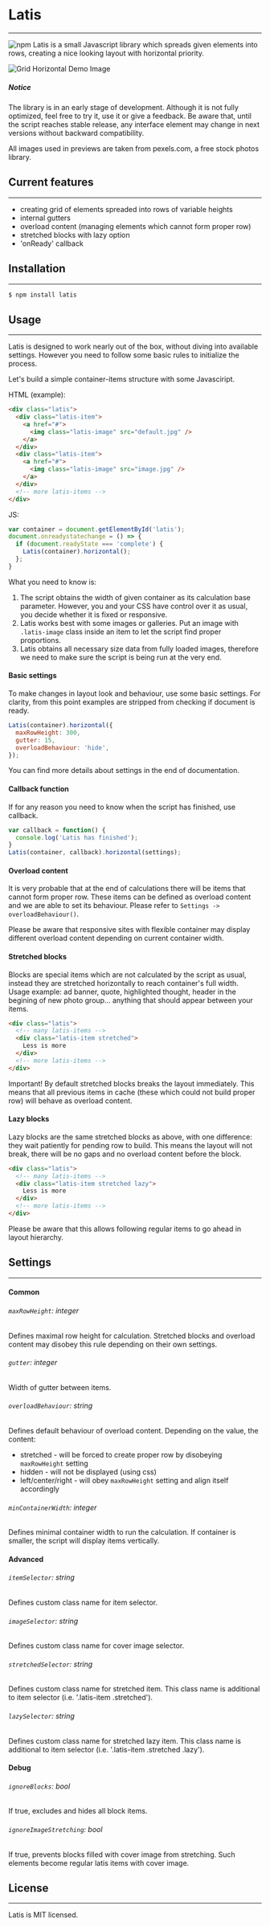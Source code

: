 # Latis
---
![npm](https://img.shields.io/npm/v/latis.svg?color=%237fa68e)
Latis is a small Javascript library which spreads given elements into rows, creating a nice looking layout with horizontal priority.


![Grid Horizontal Demo Image](http://igor.migasiewicz.pl/jpg/gh_git1.jpg)

##### Notice
The library is in an early stage of development. Although it is not fully optimized, feel free to try it, use it or give a feedback. Be aware that, until the script reaches stable release, any interface element may change in next versions without backward compatibility.

All images used in previews are taken from pexels.com, a free stock photos library.

## Current features
---
- creating grid of elements spreaded into rows of variable heights
- internal gutters
- overload content (managing elements which cannot form proper row)
- stretched blocks with lazy option
- 'onReady' callback

## Installation
---
```bash
$ npm install latis
```

## Usage
---
Latis is designed to work nearly out of the box, without diving into available settings. However you need to follow some basic rules to initialize the process.

Let's build a simple container-items structure with some Javasciript.

HTML (example):
```html
<div class="latis">
  <div class="latis-item">
    <a href="#">
      <img class="latis-image" src="default.jpg" />
    </a>
  </div>
  <div class="latis-item">
    <a href="#">
      <img class="latis-image" src="image.jpg" />
    </a>
  </div>
  <!-- more latis-items -->
</div>
```

JS:
```javascript
var container = document.getElementById('latis');
document.onreadystatechange = () => {
  if (document.readyState === 'complete') {
    Latis(container).horizontal();
  };
}
```

What you need to know is:
1. The script obtains the width of given container as its calculation base parameter. However, you and your CSS have control over it as usual, you decide whether it is fixed or responsive.
2. Latis works best with some images or galleries. Put an image with `.latis-image` class inside an item to let the script find proper proportions.
3. Latis obtains all necessary size data from fully loaded images, therefore we need to make sure the script is being run at the very end.

#### Basic settings
To make changes in layout look and behaviour, use some basic settings.
For clarity, from this point examples are stripped from checking if document is ready.

```javascript
Latis(container).horizontal({
  maxRowHeight: 300,
  gutter: 15,
  overloadBehaviour: 'hide',
});
```

You can find more details about settings in the end of documentation.

#### Callback function
If for any reason you need to know when the script has finished, use callback.

```javascript
var callback = function() {
  console.log('Latis has finished');
}
Latis(container, callback).horizontal(settings);
```

#### Overload content
It is very probable that at the end of calculations there will be items that cannot form proper row. These items can be defined as overload content and we are able to set its behaviour. Please refer to `Settings -> overloadBehaviour()`.

Please be aware that responsive sites with flexible container may display different overload content depending on current container width.

#### Stretched blocks
Blocks are special items which are not calculated by the script as usual, instead they are stretched horizontally to reach container's full width.
Usage example: ad banner, quote, highlighted thought, header in the begining of new photo group... anything that should appear between your items.

```html
<div class="latis">
  <!-- many latis-items -->
  <div class="latis-item stretched">
    Less is more
  </div>
  <!-- more latis-items -->
</div>
```
Important! By default stretched blocks breaks the layout immediately. This means that all previous items in cache (these which could not build proper row) will behave as overload content.

#### Lazy blocks
Lazy blocks are the same stretched blocks as above, with one difference: they wait patiently for pending row to build. This means the layout will not break, there will be no gaps and no overload content before the block.

```html
<div class="latis">
  <!-- many latis-items -->
  <div class="latis-item stretched lazy">
    Less is more
  </div>
  <!-- more latis-items -->
</div>
```

Please be aware that this allows following regular items to go ahead in layout hierarchy.

## Settings
---
#### Common
###### `maxRowHeight`: integer
Defines maximal row height for calculation.
Stretched blocks and overload content may disobey this rule depending on their own settings.
###### `gutter`: integer
Width of gutter between items.
###### `overloadBehaviour`: string
Defines default behaviour of overload content. Depending on the value, the content:
- stretched - will be forced to create proper row by disobeying `maxRowHeight` setting
- hidden - will not be displayed (using css)
- left/center/right - will obey `maxRowHeight` setting and align itself accordingly
###### `minContainerWidth`: integer
Defines minimal container width to run the calculation. If container is smaller, the script will display items vertically.
#### Advanced
###### `itemSelector`: string
Defines custom class name for item selector.
###### `imageSelector`: string
Defines custom class name for cover image selector.
###### `stretchedSelector`: string
Defines custom class name for stretched item. This class name is additional to item selector (i.e. '.latis-item .stretched').
###### `lazySelector`: string
Defines custom class name for stretched lazy item. This class name is additional to item selector (i.e. '.latis-item .stretched .lazy').

#### Debug
###### `ignoreBlocks`: bool
If true, excludes and hides all block items.
###### `ignoreImageStretching`: bool
If true, prevents blocks filled with cover image from stretching. Such elements become regular latis items with cover image.

## License
---
Latis is MIT licensed.
